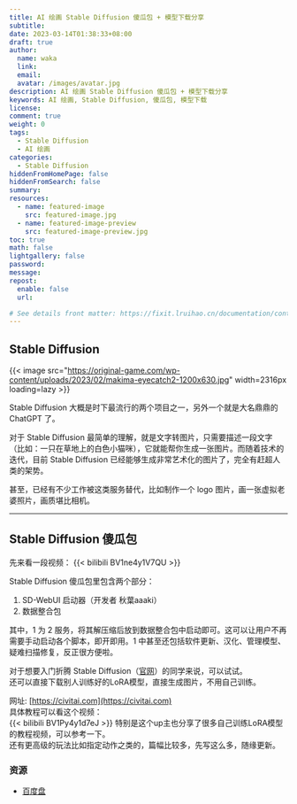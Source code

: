 ```yaml
---
title: AI 绘画 Stable Diffusion 傻瓜包 + 模型下载分享
subtitle:
date: 2023-03-14T01:38:33+08:00
draft: true
author:
  name: waka
  link:
  email:
  avatar: /images/avatar.jpg
description: AI 绘画 Stable Diffusion 傻瓜包 + 模型下载分享
keywords: AI 绘画, Stable Diffusion, 傻瓜包, 模型下载
license:
comment: true
weight: 0
tags:
  - Stable Diffusion
  - AI 绘画
categories:
  - Stable Diffusion
hiddenFromHomePage: false
hiddenFromSearch: false
summary:
resources:
  - name: featured-image
    src: featured-image.jpg
  - name: featured-image-preview
    src: featured-image-preview.jpg
toc: true
math: false
lightgallery: false
password:
message:
repost:
  enable: false
  url:

# See details front matter: https://fixit.lruihao.cn/documentation/content/#front-matter
---
```

## Stable Diffusion
{{< image src="https://original-game.com/wp-content/uploads/2023/02/makima-eyecatch2-1200x630.jpg" width=2316px loading=lazy >}}  
   
Stable Diffusion 大概是时下最流行的两个项目之一，另外一个就是大名鼎鼎的 ChatGPT 了。

对于 Stable Diffusion 最简单的理解，就是文字转图片，只需要描述一段文字（比如：一只在草地上的白色小猫咪），它就能帮你生成一张图片。而随着技术的迭代，目前 Stable Diffusion 已经能够生成非常艺术化的图片了，完全有赶超人类的架势。

甚至，已经有不少工作被这类服务替代，比如制作一个 logo 图片，画一张虚拟老婆照片，画质堪比相机。

___

## Stable Diffusion 傻瓜包

先来看一段视频：
{{< bilibili BV1ne4y1V7QU >}}

Stable Diffusion 傻瓜包里包含两个部分：

1.  SD-WebUI 启动器（开发者 秋葉aaaki）
2.  数据整合包

其中，1 为 2 服务，将其解压缩后放到数据整合包中启动即可。这可以让用户不再需要手动启动各个脚本，即开即用。1 中甚至还包括软件更新、汉化、管理模型、疑难扫描修复，反正很方便啦。

对于想要入门折腾 Stable Diffusion（[官网](https://stablediffusionweb.com/)）的同学来说，可以试试。  
还可以直接下载别人训练好的LoRA模型，直接生成图片，不用自己训练。  
   
网址: [https://civitai.com](https://civitai.com)  
具体教程可以看这个视频：  
{{< bilibili BV1Py4y1d7eJ >}}
特别是这个up主也分享了很多自己训练LoRA模型的教程视频，可以参考一下。  
还有更高级的玩法比如指定动作之类的，篇幅比较多，先写这么多，随缘更新。  
### 资源

-   [百度盘](https://pan.baidu.com/s/1DmLU6z-RkML5U4jVyeokSg?pwd=1234)

<!--more-->
